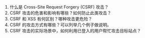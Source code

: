 

1. 什么是 Cross-Site Request Forgery (CSRF) 攻击？
2. CSRF 攻击的危害和影响有哪些？如何防止此类攻击？
3. CSRF 和 XSS 有何区别？哪种攻击更危险？
4. CSRF 的攻击方式有哪些？可以列举几个例子做说明。
5. CSRF 攻击的实际场景中，如何利用已登入的用户帮忙攻击目标站点？